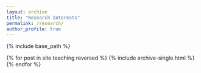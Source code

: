 ```yaml
---
layout: archive
title: "Research Interests"
permalink: /research/
author_profile: true
---
```


{% include base_path %}

{% for post in site.teaching reversed %}
  {% include archive-single.html %}
{% endfor %}
